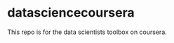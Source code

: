 datasciencecoursera
===================

This repo is for the data scientists toolbox on coursera. 
